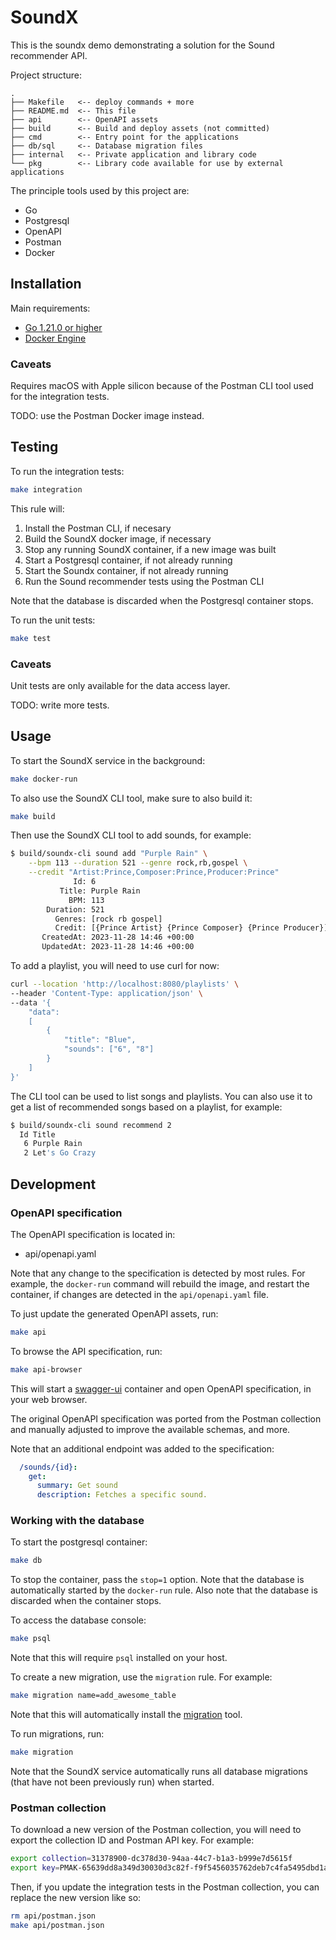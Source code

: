 
# SoundX

This is the soundx demo demonstrating a solution for the Sound recommender API.

Project structure:

```
.
├── Makefile   <-- deploy commands + more
├── README.md  <-- This file
├── api        <-- OpenAPI assets
├── build      <-- Build and deploy assets (not committed)
├── cmd        <-- Entry point for the applications
├── db/sql     <-- Database migration files
├── internal   <-- Private application and library code
└── pkg        <-- Library code available for use by external applications
```

The principle tools used by this project are:

- Go
- Postgresql
- OpenAPI
- Postman
- Docker

## Installation

Main requirements:

- [Go 1.21.0 or higher](https://go.dev/doc/install)
- [Docker Engine](https://docs.docker.com/engine/install/)

### Caveats

Requires macOS with Apple silicon because of the Postman CLI tool used for
the integration tests.

TODO: use the Postman Docker image instead.

## Testing

To run the integration tests:

```sh
make integration
```

This rule will:

1. Install the Postman CLI, if necesary
2. Build the SoundX docker image, if necessary
3. Stop any running SoundX container, if a new image was built
4. Start a Postgresql container, if not already running
5. Start the Soundx container, if not already running
6. Run the Sound recommender tests using the Postman CLI

Note that the database is discarded when the Postgresql container stops.

To run the unit tests:

```sh
make test
```

### Caveats

Unit tests are only available for the data access layer.

TODO: write more tests.

## Usage

To start the SoundX service in the background:

```sh
make docker-run
```

To also use the SoundX CLI tool, make sure to also build it:

```sh
make build
```

Then use the SoundX CLI tool to add sounds, for example:

```sh
$ build/soundx-cli sound add "Purple Rain" \
    --bpm 113 --duration 521 --genre rock,rb,gospel \
    --credit "Artist:Prince,Composer:Prince,Producer:Prince"
              Id: 6
           Title: Purple Rain
             BPM: 113
        Duration: 521
          Genres: [rock rb gospel]
          Credit: [{Prince Artist} {Prince Composer} {Prince Producer}]
       CreatedAt: 2023-11-28 14:46 +00:00
       UpdatedAt: 2023-11-28 14:46 +00:00
```

To add a playlist, you will need to use curl for now:

```sh
curl --location 'http://localhost:8080/playlists' \
--header 'Content-Type: application/json' \
--data '{
    "data":
    [
        {
            "title": "Blue",
            "sounds": ["6", "8"]
        }
    ]
}'
```

The CLI tool can be used to list songs and playlists. You can also use it to
get a list of recommended songs based on a playlist, for example:

```sh
$ build/soundx-cli sound recommend 2
  Id Title
   6 Purple Rain
   2 Let's Go Crazy
```

## Development

### OpenAPI specification

The OpenAPI specification is located in:

- api/openapi.yaml

Note that any change to the specification is detected by most rules. For
example, the `docker-run` command will rebuild the image, and restart the
container, if changes are detected in the `api/openapi.yaml` file.

To just update the generated OpenAPI assets, run:

```sh
make api
```

To browse the API specification, run:

```sh
make api-browser
```

This will start a [swagger-ui](https://swagger.io/tools/swagger-ui/) container
and open OpenAPI specification, in your web browser.

The original OpenAPI specification was ported from the Postman collection
and manually adjusted to improve the available schemas, and more.

Note that an additional endpoint was added to the specification:

```yaml
  /sounds/{id}:
    get:
      summary: Get sound
      description: Fetches a specific sound.
```

### Working with the database

To start the postgresql container:

```sh
make db
```

To stop the container, pass the `stop=1` option. Note that the database
is automatically started by the `docker-run` rule. Also note that the
database is discarded when the container stops.

To access the database console:

```sh
make psql
```

Note that this will require `psql` installed on your host.

To create a new migration, use the `migration` rule. For example:

```sh
make migration name=add_awesome_table
```

Note that this will automatically install the
[migration](https://github.com/golang-migrate/migrate) tool.

To run migrations, run:

```sh
make migration
```

Note that the SoundX service automatically runs all database migrations
(that have not been previously run) when started.

### Postman collection

To download a new version of the Postman collection, you will need to
export the collection ID and Postman API key. For example:

```sh
export collection=31378900-dc378d30-94aa-44c7-b1a3-b999e7d5615f
export key=PMAK-65639dd8a349d30030d3c82f-f9f5456035762deb7c4fa5495dbd1a895d
```

Then, if you update the integration tests in the Postman collection, you
can replace the new version like so:

```sh
rm api/postman.json
make api/postman.json
```
